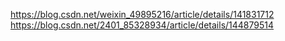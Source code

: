 https://blog.csdn.net/weixin_49895216/article/details/141831712
https://blog.csdn.net/2401_85328934/article/details/144879514
